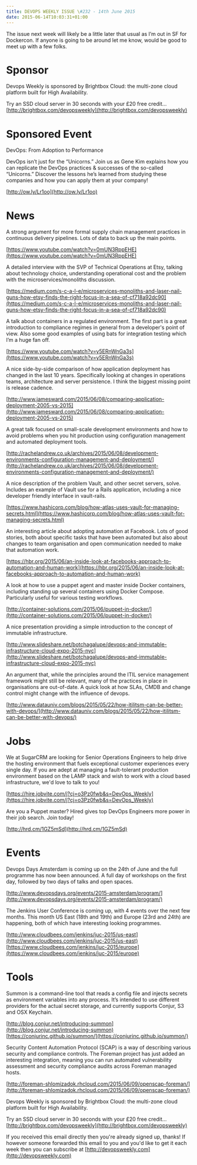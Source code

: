 ```yaml
---
title: DEVOPS WEEKLY ISSUE \#232 - 14th June 2015 
date: 2015-06-14T10:03:31+01:00
---
```


The issue next week will likely be a little later that usual as I’m out in SF for Dockercon. If anyone is going to be around let me know, would be good to meet up with a few folks.


Sponsor
======

Devops Weekly is sponsored by Brightbox Cloud: the multi-zone cloud platform built for High Availability.

Try an SSD cloud server in 30 seconds with your £20 free credit…
[http://brightbox.com/devopsweekly](http://brightbox.com/devopsweekly)


Sponsored Event
=============

DevOps: From Adoption to Performance

DevOps isn’t just for the “Unicorns.” Join us as Gene Kim explains how you can replicate the DevOps practices & successes of the so-called “Unicorns.” Discover the lessons he’s learned from studying these companies and how you can apply them at your company!

[http://ow.ly/Lr1oo](http://ow.ly/Lr1oo)


News
====

A strong argument for more formal supply chain management practices in continuous delivery pipelines. Lots of data to back up the main points.

[https://www.youtube.com/watch?v=0mUN3RppEHE](https://www.youtube.com/watch?v=0mUN3RppEHE)


A detailed interview with the SVP of Technical Operations at Etsy, talking about technology choice, understanding operational cost and the problem with the microservices/monoliths discussion.

[https://medium.com/s-c-a-l-e/microservices-monoliths-and-laser-nail-guns-how-etsy-finds-the-right-focus-in-a-sea-of-cf718a92dc90](https://medium.com/s-c-a-l-e/microservices-monoliths-and-laser-nail-guns-how-etsy-finds-the-right-focus-in-a-sea-of-cf718a92dc90)


A talk about containers in a regulated environment. The first part is a great introduction to compliance regimes in general from a developer's point of view. Also some good examples of using bats for integration testing which I’m a huge fan off.

[https://www.youtube.com/watch?v=y5ERnWnGa3s](https://www.youtube.com/watch?v=y5ERnWnGa3s)


A nice side-by-side comparison of how application deployment has changed in the last 10 years. Specifically looking at changes in operations teams, architecture and server persistence. I think the biggest missing point is release cadence.

[http://www.jamesward.com/2015/06/08/comparing-application-deployment-2005-vs-2015](http://www.jamesward.com/2015/06/08/comparing-application-deployment-2005-vs-2015)


A great talk focused on small-scale development environments and how to avoid problems when you hit production using configuration management and automated deployment tools.

[http://rachelandrew.co.uk/archives/2015/06/08/development-environments-configuration-management-and-deployment/](http://rachelandrew.co.uk/archives/2015/06/08/development-environments-configuration-management-and-deployment/)


A nice description of the problem Vault, and other secret servers, solve. Includes an example of Vault use for a Rails application, including a nice developer friendly interface in vault-rails.

[https://www.hashicorp.com/blog/how-atlas-uses-vault-for-managing-secrets.html](https://www.hashicorp.com/blog/how-atlas-uses-vault-for-managing-secrets.html)


An interesting article about adopting automation at Facebook. Lots of good stories, both about specific tasks that have been automated but also about changes to team organisation and open communication needed to make that automation work.

[https://hbr.org/2015/06/an-inside-look-at-facebooks-approach-to-automation-and-human-work](https://hbr.org/2015/06/an-inside-look-at-facebooks-approach-to-automation-and-human-work)


A look at how to use a puppet agent and master inside Docker containers, including standing up several containers using Docker Compose. Particularly useful for various testing workflows.

[http://container-solutions.com/2015/06/puppet-in-docker/](http://container-solutions.com/2015/06/puppet-in-docker/)


A nice presentation providing a simple introduction to the concept of immutable infrastructure.

[http://www.slideshare.net/botchagalupe/devops-and-immutable-infrastructure-cloud-expo-2015-nyc](http://www.slideshare.net/botchagalupe/devops-and-immutable-infrastructure-cloud-expo-2015-nyc)


An argument that, while the principles around the ITIL service management framework might still be relevant, many of the practices in place in organisations are out-of-date. A quick look at how SLAs, CMDB and change control might change with the influence of devops.

[http://www.datauniv.com/blogs/2015/05/22/how-itilitsm-can-be-better-with-devops/](http://www.datauniv.com/blogs/2015/05/22/how-itilitsm-can-be-better-with-devops/)


Jobs
====

We at SugarCRM are looking for Senior Operations Engineers to help drive the hosting environment that fuels exceptional customer experiences every single day.  If you are adept at managing a fault-tolerant production environment based on the LAMP stack and wish to work with a cloud based infrastructure, we'd love to talk to you!

[https://hire.jobvite.com/j?cj=o3Pz0fwb&s=DevOps_Weekly](https://hire.jobvite.com/j?cj=o3Pz0fwb&s=DevOps_Weekly)


Are you a Puppet master? Hired gives top DevOps Engineers more power in their job search. Join today!

[http://hrd.cm/1GZ5mSd](http://hrd.cm/1GZ5mSd)


Events
======

Devops Days Amsterdam is coming up on the 24th of June and the full programme has now been announced. A full day of workshops on the first day, followed by two days of talks and open spaces.

[http://www.devopsdays.org/events/2015-amsterdam/program/](http://www.devopsdays.org/events/2015-amsterdam/program/)


The Jenkins User Conference is coming up, with 4 events over the next few months. This month US East (18th and 19th) and Europe (23rd and 24th) are happening, both of which have interesting looking programmes.

[http://www.cloudbees.com/jenkins/juc-2015/us-east](http://www.cloudbees.com/jenkins/juc-2015/us-east)
[https://www.cloudbees.com/jenkins/juc-2015/europe](https://www.cloudbees.com/jenkins/juc-2015/europe)


Tools
=====

Summon is a command-line tool that reads a config file and injects secrets as environment variables into any process. It’s intended to use different providers for the actual secret storage, and currently supports Conjur, S3 and OSX Keychain.

[http://blog.conjur.net/introducing-summon](http://blog.conjur.net/introducing-summon)
[https://conjurinc.github.io/summon/](https://conjurinc.github.io/summon/)


Security Content Automation Protocol (SCAP) is a way of describing various security and compliance controls. The Foreman project has just added an interesting integration, meaning you can run automated vulnerability assessment and security compliance audits across Foreman managed hosts.

[http://foreman-shlomizadok.rhcloud.com/2015/06/09/openscap-foreman/](http://foreman-shlomizadok.rhcloud.com/2015/06/09/openscap-foreman/)



Devops Weekly is sponsored by Brightbox Cloud: the multi-zone cloud platform built for High Availability.

Try an SSD cloud server in 30 seconds with your £20 free credit…
[http://brightbox.com/devopsweekly](http://brightbox.com/devopsweekly)


If you received this email directly then you're already signed up, thanks! If however someone forwarded this email to you and you'd like to get it each week then you can subscribe at [http://devopsweekly.com](http://devopsweekly.com)

